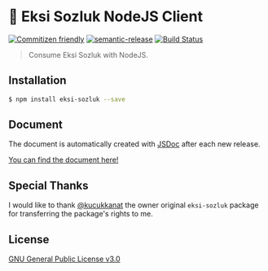 # 🍋 Eksi Sozluk NodeJS Client

[![Commitizen friendly](https://img.shields.io/badge/commitizen-friendly-brightgreen.svg)](http://commitizen.github.io/cz-cli/)
[![semantic-release](https://img.shields.io/badge/%20%20%F0%9F%93%A6%F0%9F%9A%80-semantic--release-e10079.svg)](https://github.com/semantic-release/semantic-release)
[![Build 
Status](https://travis-ci.org/ridvanaltun/eksi-sozluk.png?branch=master)](https://travis-ci.com/github/ridvanaltun/eksi-sozluk)

> Consume Eksi Sozluk with NodeJS.

## Installation

```bash
$ npm install eksi-sozluk --save
```

## Document

The document is automatically created with [JSDoc](https://github.com/jsdoc/jsdoc) after each new release.

[You can find the document here!](https://ridvanaltun.github.io/eksi-sozluk/)

## Special Thanks

I would like to thank [@kucukkanat](https://github.com/kucukkanat) the owner original `eksi-sozluk` package for transferring the package's rights to me.

## License

[GNU General Public License v3.0](https://github.com/ridvanaltun/eksi-sozluk/blob/master/LICENSE)

